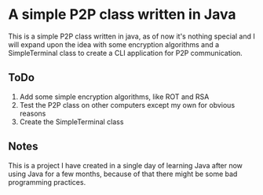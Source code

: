 # A simple P2P class written in Java

This is a simple P2P class written in java, as of now it's nothing special and I will expand upon the idea with some encryption algorithms and a SimpleTerminal class to create a CLI application for P2P communication.

## ToDo

1) Add some simple encryption algorithms, like ROT and RSA
2) Test the P2P class on other computers except my own for obvious reasons
3) Create the SimpleTerminal class

## Notes

This is a project I have created in a single day of learning Java after now using Java for a few months, because of that there might be some bad programming practices.